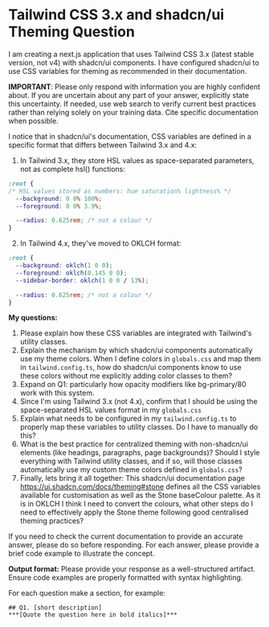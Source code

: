 # Tailwind CSS 3.x and shadcn/ui Theming Question

I am creating a next.js application that uses Tailwind CSS 3.x (latest stable version, not v4) with shadcn/ui components. I have configured shadcn/ui to use CSS variables for theming as recommended in their documentation. 

**IMPORTANT**: Please only respond with information you are highly confident about. If you are uncertain about any part of your answer, explicitly state this uncertainty. If needed, use web search to verify current best practices rather than relying solely on your training data. Cite specific documentation when possible.

I notice that in shadcn/ui's documentation, CSS variables are defined in a specific format that differs between Tailwind 3.x and 4.x:

1) In Tailwind 3.x, they store HSL values as space-separated parameters, not as complete hsl() functions:

```css
:root {
/* HSL values stored as numbers: hue saturation% lightness% */
  --background: 0 0% 100%;
  --foreground: 0 0% 3.9%;

  --radius: 0.625rem; /* not a colour */
}
```

2) In Tailwind 4.x, they've moved to OKLCH format:

```css
:root {
  --background: oklch(1 0 0);
  --foreground: oklch(0.145 0 0);
  --sidebar-border: oklch(1 0 0 / 13%);

  --radius: 0.625rem; /* not a colour */
}
```

**My questions:**
1. Please explain how these CSS variables are integrated with Tailwind's utility classes.
2. Explain the mechanism by which shadcn/ui components automatically use my theme colors. When I define colors in `globals.css` and map them in `tailwind.config.ts`, how do shadcn/ui components know to use these colors without me explicitly adding color classes to them?
3. Expand on Q1: particularly how opacity modifiers like bg-primary/80 work with this system.
4. Since I'm using Tailwind 3.x (not 4.x), confirm that I should be using the space-separated HSL values format in my `globals.css`
5. Explain what needs to be configured in my `tailwind.config.ts` to properly map these variables to utility classes. Do I have to manually do this?
6. What is the best practice for centralized theming with non-shadcn/ui elements (like headings, paragraphs, page backgrounds)? Should I style everything with Tailwind utility classes, and if so, will those classes automatically use my custom theme colors defined in `globals.css`?
7. Finally, lets bring it all together: This shadcn/ui documentation page https://ui.shadcn.com/docs/theming#stone defines all the CSS variables available for customisation as well as the Stone baseColour palette. As it is in OKLCH I think I need to convert the colours, what other steps do I need to effectively apply the Stone theme following good centralised theming practices?

If you need to check the current documentation to provide an accurate answer, please do so before responding. For each answer, please provide a brief code example to illustrate the concept.

**Output format:** Please provide your response as a well-structured artifact. Ensure code examples are properly formatted with syntax highlighting.

For each question make a section, for example:

```
## Q1. [short description]
***[Quote the question here in bold italics]***
```